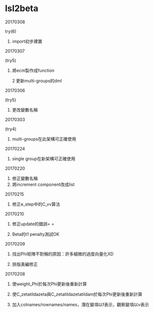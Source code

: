 # lsl2beta
20170308</p>
try(6)</p>
1. import初步建置

20170307</p>
(try5)</p>
1. 將ecm製作成function</p>
2  更新multi-groups的dml

20170306</p>
(try5)</p>
1. 更改變數名稱

20170303</p>
(try4)</p>
1. multi-groups在此架構可正確使用

20170224</p>
1. single group在新架構可正確使用

20170220</p>
1. 修正變數名稱
2. 將increment component改成list

20170215</p>
1. 修正e_step中的C_vv算法</p>

20170210</p>
1. 修正update的錯誤= =</p>
2. Beta的t1 penalty測試OK</p>

20170209</p>
1. 找出Phi矩陣不對稱的原因：許多細微的過度向量化XD</p>
2. 排版美編修正</p>

20170208</p>
1. 使weight_Phi於每次Phi更新後重新計算</p>
2. 使C_zetatildazeta與C_zetatildazetatildam於每次Phi更新後重新計算</p>
3. 加入colnames/rownames/names，潛在變項以f表示，觀察變項以v表示</p>
